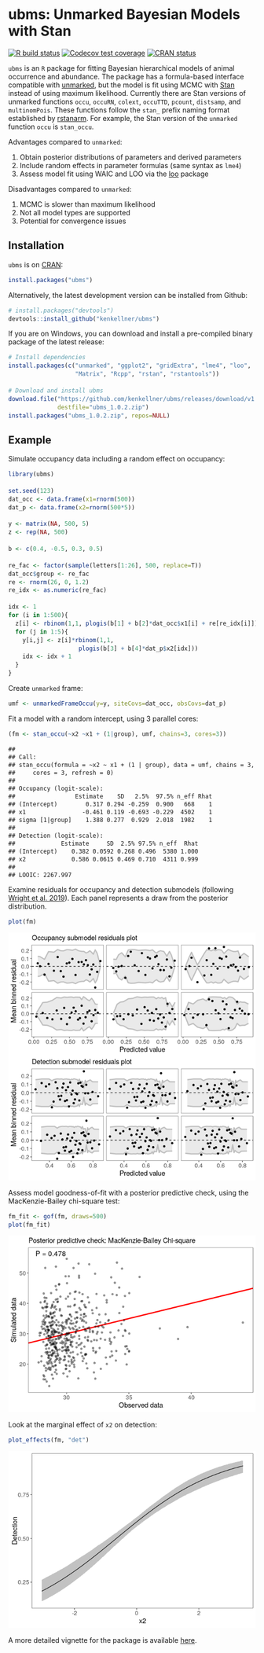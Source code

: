 # ubms: Unmarked Bayesian Models with Stan

<!-- badges: start -->

[![R build
status](https://github.com/kenkellner/ubms/workflows/R-CMD-check/badge.svg)](https://github.com/kenkellner/ubms/actions)
[![Codecov test
coverage](https://codecov.io/gh/kenkellner/ubms/branch/master/graph/badge.svg)](https://codecov.io/gh/kenkellner/ubms?branch=master)
[![CRAN
status](https://www.r-pkg.org/badges/version/ubms)](https://cran.r-project.org/web/packages/ubms/index.html)
<!-- badges: end -->

`ubms` is an `R` package for fitting Bayesian hierarchical models of
animal occurrence and abundance. The package has a formula-based
interface compatible with
[unmarked](https://cran.r-project.org/web/packages/unmarked/index.html),
but the model is fit using MCMC with [Stan](https://mc-stan.org/)
instead of using maximum likelihood. Currently there are Stan versions
of unmarked functions `occu`, `occuRN`, `colext`, `occuTTD`, `pcount`,
`distsamp`, and `multinomPois`. These functions follow the `stan_`
prefix naming format established by
[rstanarm](https://cran.r-project.org/web/packages/rstanarm/index.html).
For example, the Stan version of the `unmarked` function `occu` is
`stan_occu`.

Advantages compared to `unmarked`:

1.  Obtain posterior distributions of parameters and derived parameters
2.  Include random effects in parameter formulas (same syntax as `lme4`)
3.  Assess model fit using WAIC and LOO via the
    [loo](https://cran.r-project.org/web/packages/loo/index.html)
    package

Disadvantages compared to `unmarked`:

1.  MCMC is slower than maximum likelihood
2.  Not all model types are supported
3.  Potential for convergence issues

## Installation

`ubms` is on
[CRAN](https://cran.r-project.org/web/packages/ubms/index.html):

``` r
install.packages("ubms")
```

Alternatively, the latest development version can be installed from
Github:

``` r
# install.packages("devtools")
devtools::install_github("kenkellner/ubms")
```

If you are on Windows, you can download and install a pre-compiled
binary package of the latest release:

``` r
# Install dependencies
install.packages(c("unmarked", "ggplot2", "gridExtra", "lme4", "loo",
                   "Matrix", "Rcpp", "rstan", "rstantools"))

# Download and install ubms
download.file("https://github.com/kenkellner/ubms/releases/download/v1.0.2/ubms_1.0.2.zip",
              destfile="ubms_1.0.2.zip")
install.packages("ubms_1.0.2.zip", repos=NULL)
```

## Example

Simulate occupancy data including a random effect on occupancy:

``` r
library(ubms)

set.seed(123)
dat_occ <- data.frame(x1=rnorm(500))
dat_p <- data.frame(x2=rnorm(500*5))

y <- matrix(NA, 500, 5)
z <- rep(NA, 500)

b <- c(0.4, -0.5, 0.3, 0.5)

re_fac <- factor(sample(letters[1:26], 500, replace=T))
dat_occ$group <- re_fac
re <- rnorm(26, 0, 1.2)
re_idx <- as.numeric(re_fac)

idx <- 1
for (i in 1:500){
  z[i] <- rbinom(1,1, plogis(b[1] + b[2]*dat_occ$x1[i] + re[re_idx[i]]))
  for (j in 1:5){
    y[i,j] <- z[i]*rbinom(1,1, 
                    plogis(b[3] + b[4]*dat_p$x2[idx]))
    idx <- idx + 1
  }
}
```

Create `unmarked` frame:

``` r
umf <- unmarkedFrameOccu(y=y, siteCovs=dat_occ, obsCovs=dat_p)
```

Fit a model with a random intercept, using 3 parallel cores:

``` r
(fm <- stan_occu(~x2 ~x1 + (1|group), umf, chains=3, cores=3))
```

    ## 
    ## Call:
    ## stan_occu(formula = ~x2 ~ x1 + (1 | group), data = umf, chains = 3, 
    ##     cores = 3, refresh = 0)
    ## 
    ## Occupancy (logit-scale):
    ##                 Estimate    SD   2.5%  97.5% n_eff Rhat
    ## (Intercept)        0.317 0.294 -0.259  0.900   668    1
    ## x1                -0.461 0.119 -0.693 -0.229  4502    1
    ## sigma [1|group]    1.388 0.277  0.929  2.018  1982    1
    ## 
    ## Detection (logit-scale):
    ##             Estimate     SD  2.5% 97.5% n_eff  Rhat
    ## (Intercept)    0.382 0.0592 0.268 0.496  5380 1.000
    ## x2             0.586 0.0615 0.469 0.710  4311 0.999
    ## 
    ## LOOIC: 2267.997

Examine residuals for occupancy and detection submodels (following
[Wright et al. 2019](https://doi.org/10.1002/ecy.2703)). Each panel
represents a draw from the posterior distribution.

``` r
plot(fm)
```

![](README_figs/README-resids-1.png)<!-- -->

Assess model goodness-of-fit with a posterior predictive check, using
the MacKenzie-Bailey chi-square test:

``` r
fm_fit <- gof(fm, draws=500)
plot(fm_fit)
```

![](README_figs/README-gof-1.png)<!-- -->

Look at the marginal effect of `x2` on detection:

``` r
plot_effects(fm, "det")
```

![](README_figs/README-marginal-1.png)<!-- -->

A more detailed vignette for the package is available
[here](https://kenkellner.com/blog/ubms-vignette.html).
